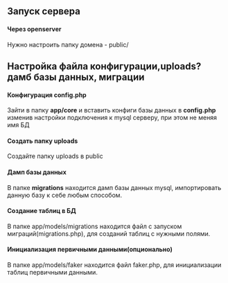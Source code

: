 ## Запуск сервера
#### Через  openserver
Нужно настроить папку домена - public/
## Настройка файла конфигурации,uploads? дамб базы данных, миграции
####  Конфигурация config.php
Зайти в папку **app/core** и вставить конфиги базы данных в **сonfig.php** изменив настройки подключения к mysql серверу, при этом не меняя имя БД
####  Создать папку uploads
Создайте папку uploads в public
####  Дамп базы данных
В папке **migrations** находится дамп базы данных mysql, импортировать данную базу к себе любым способом.
####  Создание таблиц в БД
В папке app/models/migrations находится файл с запуском миграций(migrations.php), для созданий таблиц с нужными полями.
####  Инициализация первичными данными(опционально)
В папке app/models/faker находится файл faker.php, для инициализации таблиц первичными данными.